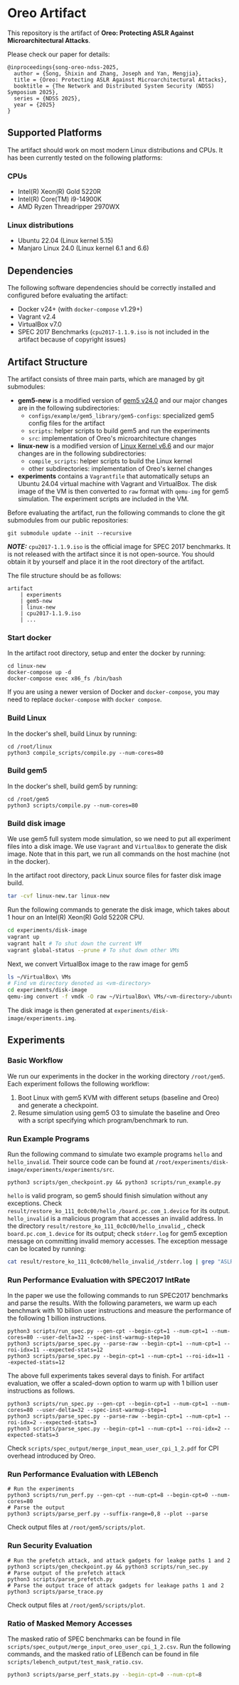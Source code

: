 # Oreo Artifact

This repository is the artifact of **Oreo: Protecting ASLR Against Microarchitectural Attacks**.

Please check our paper for details:
```
@inproceedings{song-oreo-ndss-2025,
  author = {Song, Shixin and Zhang, Joseph and Yan, Mengjia},
  title = {Oreo: Protecting ASLR Against Microarchitectural Attacks},
  booktitle = {The Network and Distributed System Security (NDSS) Symposium 2025},
  series = {NDSS 2025},
  year = {2025}
}
```

## Supported Platforms

The artifact should work on most modern Linux distributions and CPUs. 
It has been currently tested on the following platforms:

### CPUs

* Intel(R) Xeon(R) Gold 5220R 
* Intel(R) Core(TM) i9-14900K
* AMD Ryzen Threadripper 2970WX 


### Linux distributions

* Ubuntu 22.04 (Linux kernel 5.15)
* Manjaro Linux 24.0 (Linux kernel 6.1 and 6.6)


## Dependencies

The following software dependencies should be correctly installed and configured
before evaluating the artifact:

* Docker v24+ (with `docker-compose` v1.29+)
* Vagrant v2.4
* VirtualBox v7.0
* SPEC 2017 Benchmarks (`cpu2017-1.1.9.iso` is not included in the artifact because of copyright issues)

## Artifact Structure 

The artifact consists of three main parts, which are managed by git submodules:

* **gem5-new** is a modified version of [gem5 v24.0](https://github.com/gem5/gem5/releases/tag/v24.0.0.0) and our major changes are in the following subdirectories:
  * `configs/example/gem5_library/gem5-configs`: specialized gem5 config files for the artifact
  * `scripts`: helper scripts to build gem5 and run the experiments
  * `src`: implementation of Oreo's microarchitecture changes
* **linux-new** is a modified version of [Linux Kernel v6.6](https://kernel.googlesource.com/pub/scm/linux/kernel/git/torvalds/linux/+/refs/tags/v6.6) and our major changes are in the following subdirectories:
  * `compile_scripts`: helper scripts to build the Linux kernel
  * other subdirectories: implementation of Oreo's kernel changes
* **experiments** contains a `Vagrantfile` that automatically setups an Ubuntu 24.04 virtual machine with Vagrant and VirtualBox. The disk image of the VM is then converted to `raw` format with `qemu-img` for gem5 simulation. The experiment scripts are included in the VM.

Before evaluating the artifact, run the following commands to clone the git submodules from our public repositories:

```shell
git submodule update --init --recursive
```

**_NOTE:_** `cpu2017-1.1.9.iso` is the official image for SPEC 2017 benchmarks.
It is not released with the artifact since it is not open-source.
You should obtain it by yourself and place it in the root directory of the artifact.

The file structure should be as follows:
```
artifact
    | experiments
    | gem5-new
    | linux-new
    | cpu2017-1.1.9.iso
    | ...
```

### Start docker
In the artifact root directory, setup and enter the docker by running:
```shell
cd linux-new
docker-compose up -d
docker-compose exec x86_fs /bin/bash
```
If you are using a newer version of Docker and `docker-compose`, you may need to replace `docker-compose` with `docker compose`.

### Build Linux
In the docker's shell, build Linux by running:
```shell
cd /root/linux
python3 compile_scripts/compile.py --num-cores=80
```

### Build gem5
In the docker's shell, build gem5 by running:
```shell
cd /root/gem5
python3 scripts/compile.py --num-cores=80
```

### Build disk image
We use gem5 full system mode simulation, so we need to put all experiment files into a disk image.
We use `Vagrant` and `VirtualBox` to generate the disk image. 
Note that in this part, we run all commands on the host machine (not in the docker).

In the artifact root directory, pack Linux source files for faster disk image build.
```bash
tar -cvf linux-new.tar linux-new
```
Run the following commands to generate the disk image, which takes about 1 hour on an Intel(R) Xeon(R) Gold 5220R CPU.
```bash
cd experiments/disk-image
vagrant up
vagrant halt # To shut down the current VM
vagrant global-status --prune # To shut down other VMs
```
Next, we convert VirtualBox image to the raw image for gem5
```bash
ls ~/VirtualBox\ VMs
# Find vm directory denoted as <vm-directory>
cd experiments/disk-image
qemu-img convert -f vmdk -O raw ~/VirtualBox\ VMs/<vm-directory>/ubuntu-jammy-22.04-cloudimg.vmdk experiments.img
```
The disk image is then generated at `experiments/disk-image/experiments.img`.

## Experiments
### Basic Workflow
We run our experiments in the docker in the working directory `/root/gem5`. 
Each experiment follows the following workflow:
1. Boot Linux with gem5 KVM with different setups (baseline and Oreo) and generate a checkpoint.
2. Resume simulation using gem5 O3 to simulate the baseline and Oreo with a script specifying which program/benchmark to run.

### Run Example Programs
Run the following command to simulate two example programs `hello` and `hello_invalid`.
Their source code can be found at `/root/experiments/disk-image/experiments/experiments/src`.
```shell
python3 scripts/gen_checkpoint.py && python3 scripts/run_example.py
```
`hello` is valid program, so gem5 should finish simulation without any exceptions. 
Check `result/restore_ko_111_0c0c00/hello_/board.pc.com_1.device` for its output.
`hello_invalid` is a malicious program that accesses an invalid address. 
In the directory `result/restore_ko_111_0c0c00/hello_invalid_`, 
check `board.pc.com_1.device` for its output; 
check `stderr.log` for gem5 exception message on committing invalid memory accesses.
The exception message can be located by running:
```bash
cat result/restore_ko_111_0c0c00/hello_invalid_/stderr.log | grep "ASLR violation"
```

### Run Performance Evaluation with SPEC2017 IntRate
In the paper we use the following commands to run SPEC2017 benchmarks and parse the results.
With the following parameters, we warm up each benchmark with 10 billion user instructions
and measure the performance of the following 1 billion instructions.
```shell
python3 scripts/run_spec.py --gen-cpt --begin-cpt=1 --num-cpt=1 --num-cores=80 --user-delta=32 --spec-inst-warmup-step=10
python3 scripts/parse_spec.py --parse-raw --begin-cpt=1 --num-cpt=1 --roi-idx=11 --expected-stats=12
python3 scripts/parse_spec.py --begin-cpt=1 --num-cpt=1 --roi-idx=11 --expected-stats=12
```
The above full experiments takes several days to finish.
For artifact evaluation, we offer a scaled-down option to warm up with 1 billion user instructions as follows.
```shell
python3 scripts/run_spec.py --gen-cpt --begin-cpt=1 --num-cpt=1 --num-cores=80 --user-delta=32 --spec-inst-warmup-step=1
python3 scripts/parse_spec.py --parse-raw --begin-cpt=1 --num-cpt=1 --roi-idx=2 --expected-stats=3
python3 scripts/parse_spec.py --begin-cpt=1 --num-cpt=1 --roi-idx=2 --expected-stats=3
```
Check `scripts/spec_output/merge_input_mean_user_cpi_1_2.pdf` for CPI overhead introduced by Oreo.

### Run Performance Evaluation with LEBench
```shell
# Run the experiments
python3 scripts/run_perf.py --gen-cpt --num-cpt=8 --begin-cpt=0 --num-cores=80
# Parse the output
python3 scripts/parse_perf.py --suffix-range=0,8 --plot --parse
```
Check output files at `/root/gem5/scripts/plot`.

### Run Security Evaluation
```shell
# Run the prefetch attack, and attack gadgets for leakge paths 1 and 2
python3 scripts/gen_checkpoint.py && python3 scripts/run_sec.py
# Parse output of the prefetch attack
python3 scripts/parse_prefetch.py
# Parse the output trace of attack gadgets for leakage paths 1 and 2
python3 scripts/parse_trace.py
```
Check output files at `/root/gem5/scripts/plot`.

### Ratio of Masked Memory Accesses
The masked ratio of SPEC benchmarks can be found in file `scripts/spec_output/merge_input_oreo_user_cpi_1_2.csv`.
Run the following commands, and the masked ratio of LEBench can be found in file `scripts/lebench_output/test_mask_ratio.csv`.
```bash
python3 scripts/parse_perf_stats.py --begin-cpt=0 --num-cpt=8
```
